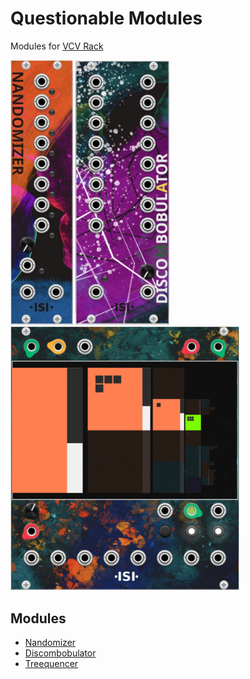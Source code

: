 # Questionable Modules 
Modules for [VCV Rack](https://github.com/VCVRack/Rack)

<img src="https://github.com/isivisi/questionablemodules/blob/master/images/nandomizerDocs/nandomizerImage.jpg?raw=true" width="100"> <img src="https://github.com/isivisi/questionablemodules/blob/master/images/discombobulatorDocs/discombobulatorImage.jpg?raw=true" width="150">
<img src="https://github.com/isivisi/questionablemodules/blob/master/images/Treequencer.gif?raw=true?raw=true" width="366">

## Modules
- [Nandomizer](https://github.com/isivisi/questionablemodules/wiki/Nandomizer)
- [Discombobulator](https://github.com/isivisi/questionablemodules/wiki/Discombobulator)
- [Treequencer](https://github.com/isivisi/questionablemodules/wiki/Treequencer)
